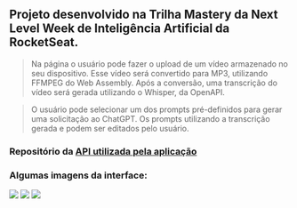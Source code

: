 ## Projeto desenvolvido na Trilha Mastery da Next Level Week de Inteligência Artificial da RocketSeat.

> Na página o usuário pode fazer o upload de um vídeo armazenado no seu dispositivo.
> Esse vídeo será convertido para MP3, utilizando FFMPEG do Web Assembly.
> Após a conversão, uma transcrição do vídeo será gerada utilizando o Whisper, da OpenAPI.

> O usuário pode selecionar um dos prompts pré-definidos para gerar uma solicitação ao ChatGPT. 
> Os prompts utilizando a transcrição gerada e podem ser editados pelo usuário.

### Repositório da [API utilizada pela aplicação](https://github.com/Ihury/upload-ai-api)

### Algumas imagens da interface:
<img src="https://cdn.discordapp.com/attachments/704456508339126383/1151694386627878993/image.png"/>
<img src="https://cdn.discordapp.com/attachments/704456508339126383/1151694387273810021/image.png"/>
<img src="https://cdn.discordapp.com/attachments/704456508339126383/1151694387487715338/image.png"/>